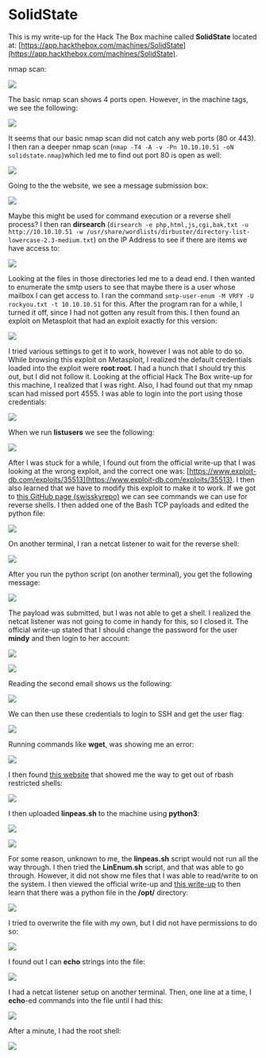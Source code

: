 # SolidState

This is my write-up for the Hack The Box machine called **SolidState** located at: [https://app.hackthebox.com/machines/SolidState](https://app.hackthebox.com/machines/SolidState).

nmap scan:

![](<../../.gitbook/assets/image (578).png>)

The basic nmap scan shows 4 ports open. However, in the machine tags, we see the following:

![](<../../.gitbook/assets/image (389).png>)

It seems that our basic nmap scan did not catch any web ports (80 or 443). I then ran a deeper nmap scan (`nmap -T4 -A -v -Pn 10.10.10.51 -oN solidstate.nmap`)which led me to find out port 80 is open as well:

![](<../../.gitbook/assets/image (610).png>)

Going to the the website, we see a message submission box:

![](<../../.gitbook/assets/image (541) (1).png>)

Maybe this might be used for command execution or a reverse shell process? I then ran **dirsearch** (`dirsearch -e php,html,js,cgi,bak,txt -u http://10.10.10.51 -w /usr/share/wordlists/dirbuster/directory-list-lowercase-2.3-medium.txt`) on the IP Address to see if there are items we have access to:

![](<../../.gitbook/assets/image (581).png>)

Looking at the files in those directories led me to a dead end. I then wanted to enumerate the smtp users to see that maybe there is a user whose mailbox I can get access to. I ran the command `smtp-user-enum -M VRFY -U rockyou.txt -t 10.10.10.51` for this. After the program ran for a while, I turned it off, since I had not gotten any result from this. I then found an exploit on Metasploit that had an exploit exactly for this version:

![](<../../.gitbook/assets/image (465).png>)

I tried various settings to get it to work, however I was not able to do so. While browsing this exploit on Metasploit, I realized the default credentials loaded into the exploit were **root**:**root**. I had a hunch that I should try this out, but I did not follow it. Looking at the official Hack The Box write-up for this machine, I realized that I was right. Also, I had found out that my nmap scan had missed port 4555. I was able to login into the port using those credentials:

![](<../../.gitbook/assets/image (566).png>)

When we run **listusers** we see the following:

![](<../../.gitbook/assets/image (639) (1) (1) (1) (1).png>)

After I was stuck for a while, I found out from the official write-up that I was looking at the wrong exploit, and the correct one was: [https://www.exploit-db.com/exploits/35513](https://www.exploit-db.com/exploits/35513). I then also learned that we have to modify this exploit to make it to work. If we got to [this GitHub page (swisskyrepo)](https://github.com/swisskyrepo/PayloadsAllTheThings/blob/master/Methodology%20and%20Resources/Reverse%20Shell%20Cheatsheet.md#bash-tcp) we can see commands we can use for reverse shells. I then added one of the Bash TCP payloads and edited the python file:

![](<../../.gitbook/assets/image (468).png>)

On another terminal, I ran a netcat listener to wait for the reverse shell:

![](<../../.gitbook/assets/image (445).png>)

After you run the python script (on another terminal), you get the following message:

![](<../../.gitbook/assets/image (403).png>)

The payload was submitted, but I was not able to get a shell. I realized the netcat listener was not going to come in handy for this, so I closed it. The official write-up stated that I should change the password for the user **mindy** and then login to her account:

![](<../../.gitbook/assets/image (416).png>)

![](<../../.gitbook/assets/image (464).png>)

Reading the second email shows us the following:

![](<../../.gitbook/assets/image (481) (1).png>)

We can then use these credentials to login to SSH and get the user flag:

![](<../../.gitbook/assets/image (427).png>)

Running commands like **wget**, was showing me an error:

![](<../../.gitbook/assets/image (399).png>)

I then found [this website](https://www.hacknos.com/rbash-escape-rbash-restricted-shell-escape/) that showed me the way to get out of rbash restricted shells:

![](<../../.gitbook/assets/image (654).png>)

I then uploaded **linpeas.sh** to the machine using **python3**:

![](<../../.gitbook/assets/image (660) (1).png>)

![](<../../.gitbook/assets/image (350).png>)

For some reason, unknown to me, the **linpeas.sh** script would not run all the way through. I then tried the **LinEnum.sh** script, and that was able to go through. However, it did not show me files that I was able to read/write to on the system. I then viewed the official write-up and [this write-up](https://0xdf.gitlab.io/2020/04/30/htb-solidstate.html) to then learn that there was a python file in the **/opt/** directory:

![](<../../.gitbook/assets/image (369) (1).png>)

I tried to overwrite the file with my own, but I did not have permissions to do so:

![](<../../.gitbook/assets/image (649).png>)

I found out I can **echo** strings into the file:

![](<../../.gitbook/assets/image (591).png>)

I had a netcat listener setup on another terminal. Then, one line at a time, I **echo**-ed commands into the file until I had this:

![](<../../.gitbook/assets/image (598).png>)

After a minute, I had the root shell:

![](<../../.gitbook/assets/image (494) (1).png>)
